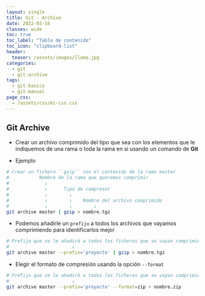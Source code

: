 ```yaml
---
layout: single
title: Git - Archive
date: 2022-03-16
classes: wide
toc: true
toc_label: "Tabla de contenido"
toc_icon: "clipboard-list"
header:
  teaser: /assets/images/llama.jpg
categories:
  - git
  - git-archive
tags:
  - git-basico
  - git-manual
page_css: 
  - /assets/css/mi-css.css
---
```


## Git Archive

* Crear un archivo comprimido del tipo que sea con los elementos que le indiquemos de una rama o toda la rama en si usando un comando de **Git**

* Ejemplo

```bash
# Crear un fichero ``gzip`` con el contenido de la rama master
#           Nombre de la rama que queremos comprimir 
#             ↓        
#             ↓      Tipo de compresor    
#             ↓        ↓        
#             ↓        ↓    Nombre del archivo comprimido    
#             ↓        ↓        ↓
git archive master | gzip > nombre.tgz
```

* Podemos añadirle un ``prefijo`` a todos los archivos que vayamos comprimiendo para identificarlos mejor

```bash
# Prefijo que se le añadirá a todos los ficheros que se vayan comprimiendo
#                       ↓
git archive master --prefix='proyecto' | gzip > nombre.tgz
```

* Elegir el formato de compresión usando la opción ``--format``

```bash
# Prefijo que se le añadirá a todos los ficheros que se vayan comprimiendo
#                       ↓
git archive master --prefix='proyecto' --format=zip > nombre.zip
```
